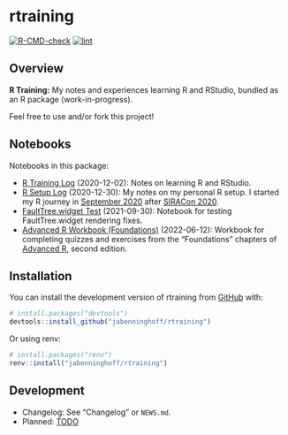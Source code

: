 
<!-- README.md is generated from README.Rmd. Please edit that file -->

# rtraining

<!-- badges: start -->

[![R-CMD-check](https://github.com/jabenninghoff/rtraining/workflows/R-CMD-check/badge.svg)](https://github.com/jabenninghoff/rtraining/actions)
[![lint](https://github.com/jabenninghoff/rtraining/workflows/lint/badge.svg)](https://github.com/jabenninghoff/rtraining/actions)
<!-- badges: end -->

## Overview

**R Training:** My notes and experiences learning R and RStudio, bundled
as an R package (work-in-progress).

Feel free to use and/or fork this project!

## Notebooks

Notebooks in this package:

-   [R Training
    Log](https://jabenninghoff.github.io/rtraining/r-training-log.html)
    (2020-12-02): Notes on learning R and RStudio.
-   [R Setup
    Log](https://jabenninghoff.github.io/rtraining/r-setup-log.html)
    (2020-12-30): My notes on my personal R setup. I started my R
    journey in [September
    2020](https://www.information-safety.org/2020/09/11/working-with-r/)
    after [SIRACon 2020](https://societyinforisk.org/event-3899786).
-   [FaultTree.widget
    Test](https://jabenninghoff.github.io/rtraining/FaultTree.html)
    (2021-09-30): Notebook for testing FaultTree.widget rendering fixes.
-   [Advanced R Workbook
    (Foundations)](https://jabenninghoff.github.io/rtraining/advanced-r-1.html)
    (2022-06-12): Workbook for completing quizzes and exercises from the
    “Foundations” chapters of [Advanced
    R](https://adv-r.hadley.nz/index.html), second edition.

## Installation

You can install the development version of rtraining from
[GitHub](https://github.com/) with:

``` r
# install.packages("devtools")
devtools::install_github("jabenninghoff/rtraining")
```

Or using renv:

``` r
# install.packages("renv")
renv::install("jabenninghoff/rtraining")
```

## Development

-   Changelog: See “Changelog” or `NEWS.md`.
-   Planned: [TODO](TODO.md)
